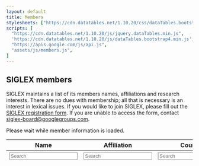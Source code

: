 ```yaml
---
layout: default
title: Members
stylesheets: ["https://cdn.datatables.net/1.10.20/css/dataTables.bootstrap4.min.css"]
scripts: [
  "https://cdn.datatables.net/1.10.20/js/jquery.dataTables.min.js",
  'https://cdn.datatables.net/1.10.20/js/dataTables.bootstrap4.min.js',
  "https://apis.google.com/js/api.js",
  "assets/js/members.js",
]
---
```


## SIGLEX members

SIGLEX maintains a list of its members names, affiliations and research interests.
There are no dues with membership; all that is necessary is an interest in lexical issues.
If you would like to join SIGLEX, please fill out the [SIGLEX registration form](https://docs.google.com/forms/d/e/1FAIpQLSfldnrynfsqwMu_xwI-c8nxajUUeALJd9INhEPcSb8zCD-GBQ/viewform?usp=sf_link).
If you are unable to access the form, contact <siglex-board@googlegroups.com>.

<div id="waiting" class="alert alert-info" >
Please wait while member information is loaded.
</div>
<div>
<table id="members" class="table table-striped table-bordered" style="width:100%">
  <thead>
    <tr>
      <th>Name</th>
      <th>Affiliation</th>
      <th>Country</th>
      <th>Sections</th>
      <th>Interests</th>
    </tr>
    <tr>
      <th><input type="text" placeholder="Search" /></th>
      <th><input type="text" placeholder="Search" /></th>
      <th><input type="text" placeholder="Search" /></th>
      <th><input type="text" placeholder="Search" /></th>
      <th><input type="text" placeholder="Search" /></th>
    </tr>
  </thead>
  <tbody>
  </tbody>
</table>
</div>
